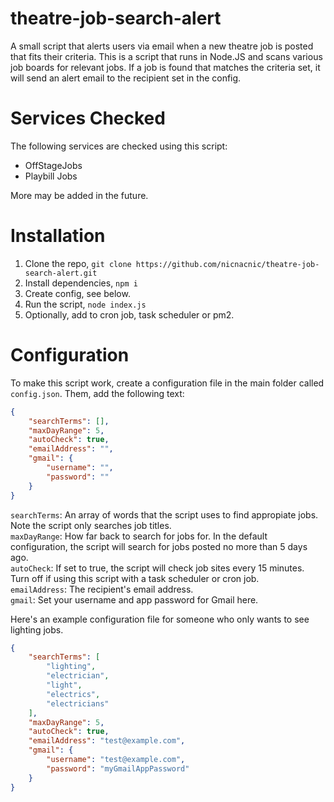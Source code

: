 # theatre-job-search-alert
A small script that alerts users via email when a new theatre job is posted that fits their criteria. This is a script that runs in Node.JS and scans various job boards for relevant jobs. If a job is found that matches the criteria set, it will send an alert email to the recipient set in the config.

# Services Checked
The following services are checked using this script:
- OffStageJobs
- Playbill Jobs

More may be added in the future.

# Installation
1. Clone the repo, `git clone https://github.com/nicnacnic/theatre-job-search-alert.git`
2. Install dependencies, `npm i`
3. Create config, see below.
4. Run the script, `node index.js`
5. Optionally, add to cron job, task scheduler or pm2.

# Configuration
To make this script work, create a configuration file in the main folder called `config.json`. Them, add the following text:
```json
{
    "searchTerms": [],
    "maxDayRange": 5,
    "autoCheck": true,
    "emailAddress": "",
    "gmail": {
        "username": "",
        "password": ""
    }
}
```

`searchTerms`: An array of words that the script uses to find appropiate jobs. Note the script only searches job titles.  
`maxDayRange`: How far back to search for jobs for. In the default configuration, the script will search for jobs posted no more than 5 days ago.  
`autoCheck`: If set to true, the script will check job sites every 15 minutes. Turn off if using this script with a task scheduler or cron job.  
`emailAddress`: The recipient's email address.  
`gmail`: Set your username and app password for Gmail here.  

Here's an example configuration file for someone who only wants to see lighting jobs.
```json
{
    "searchTerms": [
        "lighting",
        "electrician",
        "light",
        "electrics",
        "electricians"
    ],
    "maxDayRange": 5,
    "autoCheck": true,
    "emailAddress": "test@example.com",
    "gmail": {
        "username": "test@example.com",
        "password": "myGmailAppPassword"
    }
}
```
